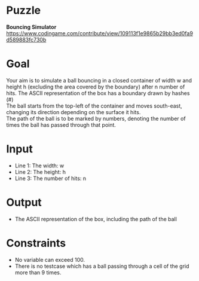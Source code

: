 # Puzzle
**Bouncing Simulator** https://www.codingame.com/contribute/view/109113f1e9865b29bb3ed0fa9d589883fc730b

# Goal
Your aim is to simulate a ball bouncing in a closed container of width w and height h (excluding the area covered by the boundary) after n number of hits. The ASCII representation of the box has a boundary drawn by hashes (#)  
The ball starts from the top-left of the container and moves south-east, changing its direction depending on the surface it hits.  
The path of the ball is to be marked by numbers, denoting the number of times the ball has passed through that point.  

# Input
* Line 1: The width: w
* Line 2: The height: h
* Line 3: The number of hits: n

# Output
* The ASCII representation of the box, including the path of the ball

# Constraints
* No variable can exceed 100.
* There is no testcase which has a ball passing through a cell of the grid more than 9 times.
